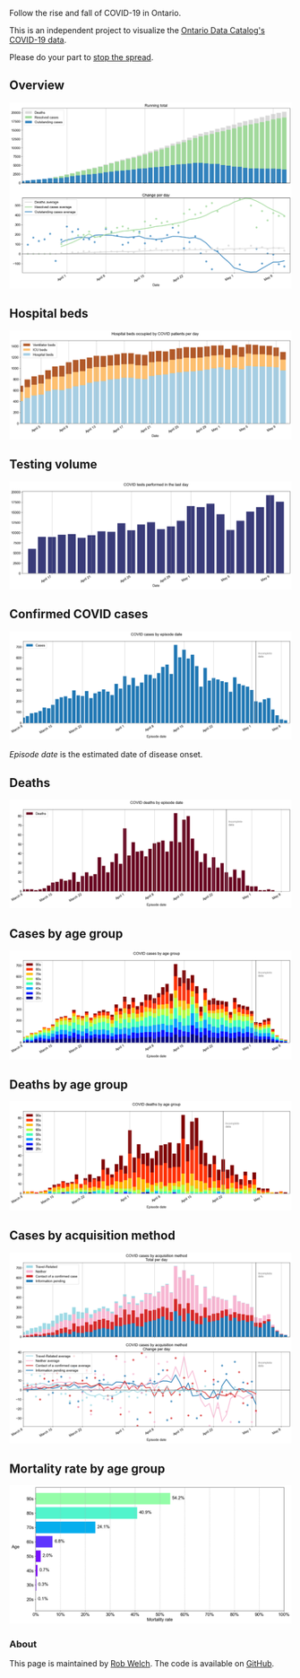 Follow the rise and fall of COVID-19 in Ontario.

This is an independent project to visualize the [Ontario Data Catalog's COVID-19 data](https://data.ontario.ca/dataset?keywords_en=COVID-19).

Please do your part to [stop the spread](https://covid-19.ontario.ca/index.html).

## Overview
![](covid_ontario/plots/overview.png) 

## Hospital beds 
![](covid_ontario/plots/hospital.png) 

## Testing volume
![](covid_ontario/plots/testing.png) 

## Confirmed COVID cases 
![](covid_ontario/plots/positive_cases.png) 

_Episode date_ is the estimated date of disease onset. 

## Deaths
![](covid_ontario/plots/deaths.png) 

## Cases by age group
![](covid_ontario/plots/cases_age.png) 

## Deaths by age group
![](covid_ontario/plots/deaths_age.png) 

## Cases by acquisition method
![](covid_ontario/plots/cases_acquisition.png) 

## Mortality rate by age group 
![](covid_ontario/plots/mortality_age.png) 

### About 
This page is maintained by [Rob Welch](mailto:rlwelch@gmail.com). The code is available on [GitHub](https://github.com/rlwelch/covid-ontario).
